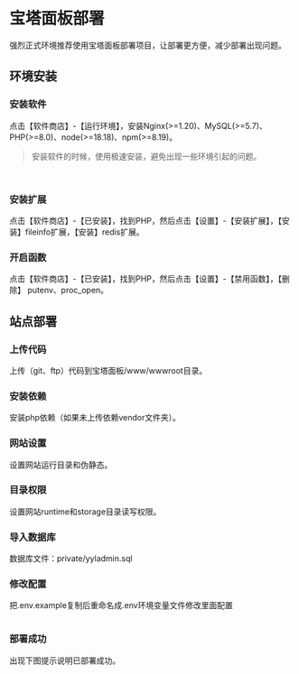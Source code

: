 # 宝塔面板部署

强烈正式环境推荐使用宝塔面板部署项目，让部署更方便，减少部署出现问题。

## 环境安装

### 安装软件
点击【软件商店】-【运行环境】，安装Nginx(>=1.20)、MySQL(>=5.7)、PHP(>=8.0)、node(>=18.18)、npm(>=8.19)。
>安装软件的时候，使用极速安装，避免出现一些环境引起的问题。 

<img src="/image/fqa/bt-deploy/bt-env-1.png" alt="">
<img src="/image/fqa/bt-deploy/bt-env-2.png" alt="">

### 安装扩展
点击【软件商店】-【已安装】，找到PHP，然后点击【设置】-【安装扩展】，【安装】fileinfo扩展，【安装】redis扩展。  
<img src="/image/fqa/bt-deploy/bt-env-3.png" alt="">

### 开启函数
点击【软件商店】-【已安装】，找到PHP，然后点击【设置】-【禁用函数】，【删除】 putenv、proc_open。  
<img src="/image/fqa/bt-deploy/bt-env-4.png" alt="">

## 站点部署
### 上传代码
上传（git、ftp）代码到宝塔面板/www/wwwroot目录。
<img src="/image/fqa/bt-deploy/bt-dep-upload-code.jpg" alt="">

### 安装依赖
安装php依赖（如果未上传依赖vendor文件夹）。
<img src="/image/fqa/bt-deploy/bt-dep-composer-install.jpg" alt="">

### 网站设置
设置网站运行目录和伪静态。
<img src="/image/fqa/bt-deploy/bt-dep-set-run-cate.jpg" alt="">
<img src="/image/fqa/bt-deploy/bt-dep-set-pseudo-static.jpg" alt="">

### 目录权限
设置网站runtime和storage目录读写权限。
<img src="/image/fqa/bt-deploy/bt-dep-set-runtime.jpg" alt="">
<img src="/image/fqa/bt-deploy/bt-dep-set-storage.jpg" alt="">

### 导入数据库
数据库文件：private/yyladmin.sql

### 修改配置
把.env.example复制后重命名成.env环境变量文件修改里面配置  

<img src="/image/fqa/bt-deploy/bt-dep-edit-config.jpg" alt="">

### 部署成功
出现下图提示说明已部署成功。
<img src="/image/fqa/bt-deploy/bt-dep-deploy-success.jpg" alt="">
